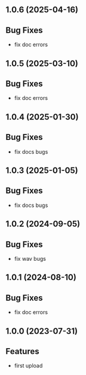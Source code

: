 ## 1.0.6 (2025-04-16)

## Bug Fixes

- fix doc errors

## 1.0.5 (2025-03-10)

## Bug Fixes

- fix doc errors

## 1.0.4 (2025-01-30)

## Bug Fixes

- fix docs bugs

## 1.0.3 (2025-01-05)

## Bug Fixes

- fix docs bugs

## 1.0.2 (2024-09-05)

## Bug Fixes

- fix wav bugs

## 1.0.1 (2024-08-10)

## Bug Fixes

- fix doc errors

## 1.0.0 (2023-07-31)

## Features

- first upload
